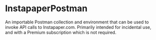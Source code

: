 # InstapaperPostman
An importable Postman collection and environment that can be used to invoke API calls to Instapaper.com. Primarily intended for incidental use, and with a Premium subscription which is not required.
